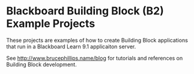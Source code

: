 Blackboard Building Block (B2) Example Projects
====================
These projects are examples of how to create Building Block 
applications that run in a Blackboard Learn 9.1 applicaiton
server.

See http://www.brucephillips.name/blog for tutorials and 
references on Building Block development.